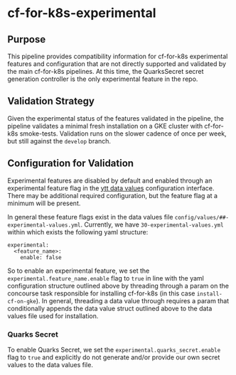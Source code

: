 # cf-for-k8s-experimental

## Purpose

This pipeline provides compatibility information for cf-for-k8s experimental features and configuration that are not directly supported and validated by the main cf-for-k8s pipelines. At this time, the QuarksSecret secret generation controller is the only experimental feature in the repo.

## Validation Strategy

Given the experimental status of the features validated in the pipeline, the pipeline validates a minimal fresh installation on a GKE cluster with cf-for-k8s smoke-tests. Validation runs on the slower cadence of once per week, but still against the `develop` branch.

## Configuration for Validation

Experimental features are disabled by default and enabled through an experimental feature flag in the [ytt data values](https://carvel.dev/ytt/docs/latest/ytt-data-values/) configuration interface. There may be additional required configuration, but the feature flag at a minimum will be present.

In general these feature flags exist in the data values file `config/values/##-experimental-values.yml`. Currently, we have `30-experimental-values.yml` within which exists the following yaml structure:

```
experimental:
  <feature_name>:
    enable: false
```

So to enable an experimental feature, we set the `experimental.feature_name.enable` flag to `true` in line with the yaml configuration structure outlined above by threading through a param on the concourse task responsible for installing cf-for-k8s (in this case `install-cf-on-gke`). In general, threading a data value through requires a param that conditionally appends the data value struct outlined above to the data values file used for installation.

### Quarks Secret

To enable Quarks Secret, we set the `experimental.quarks_secret.enable` flag to `true` and explicitly do not generate and/or provide our own secret values to the data values file.
